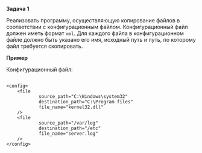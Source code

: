 **Задача 1**

Реализовать программу, осуществляющую копирование файлов в соответствии с конфигурационным файлом. Конфигурационный файл
должен иметь формат ```xml```. Для каждого файла в конфигурационном файле должно быть указано его имя, исходный путь и
путь, по которому файл требуется скопировать.

**Пример**

Конфигурационный файл:


<pre>
<code>
&lt;config&gt;
    &lt;file
            source_path="C:\Windows\system32"
            destination_path="C:\Program files"
            file_name="kernel32.dll"
    /&gt;
    &lt;file
            source_path="/var/log"
            destination_path="/etc"
            file_name="server.log"
    /&gt;
&lt;/config&gt;
</code>
</pre>

